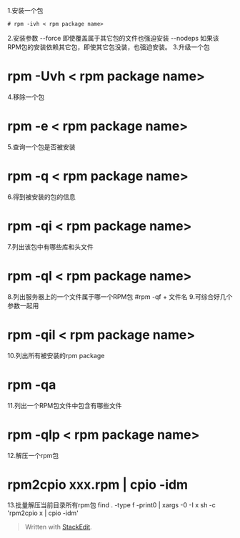 
1.安装一个包
```shell
# rpm -ivh < rpm package name>
```
2.安装参数
--force 即使覆盖属于其它包的文件也强迫安装
--nodeps 如果该RPM包的安装依赖其它包，即使其它包没装，也强迫安装。
3.升级一个包
# rpm -Uvh < rpm package name>
4.移除一个包
# rpm -e < rpm package name>
5.查询一个包是否被安装
# rpm -q < rpm package name>
6.得到被安装的包的信息
# rpm -qi < rpm package name>
7.列出该包中有哪些库和头文件
# rpm -ql < rpm package name>
8.列出服务器上的一个文件属于哪一个RPM包
#rpm -qf + 文件名
9.可综合好几个参数一起用
# rpm -qil < rpm package name>
10.列出所有被安装的rpm package
# rpm -qa
11.列出一个RPM包文件中包含有哪些文件
# rpm -qlp < rpm package name>
12.解压一个rpm包
# rpm2cpio xxx.rpm | cpio -idm
13.批量解压当前目录所有rpm包
find . -type f -print0 | xargs -0 -I x sh -c 'rpm2cpio x | cpio -idm'

> Written with [StackEdit](https://stackedit.io/).
<!--stackedit_data:
eyJoaXN0b3J5IjpbLTIxMTI1MDEyM119
-->